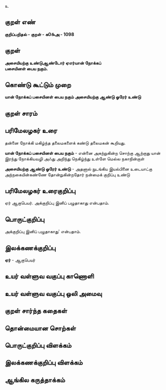 உ

## குறள் எண் 

**குறிப்பறிதல் - குறள் - க0௯அ - 1098**

## குறள் 

**அசையியற்கு உண்டுஆண்டோர் ஏஎர்யான் நோக்கப்  
பசையினள் பைய நகும்.** 

## கொண்டு கூட்டும் முறை

**யான் நோக்கப் பசையினள் பைய நகும் அசையியற்கு ஆண்டு ஓரேர் உண்டு**

## குறள் சாரம் 


## பரிமேலழகர் உரை

தன்னை நோக்கி மகிழ்ந்த தலைமகளைக் கண்டு தலைமகன் கூறியது.

**யான் நோக்கப் பசையினள் பைய நகும்** - என்னை அகற்றுகின்ற சொற்கு ஆற்றாது யான் இரந்து நோக்கியவழி அஃது அறிந்து நெகிழ்ந்து உள்ளே மெல்ல நகாநின்றாள் 

**அசையியற்கு ஆண்டு ஓரேர் உண்டு** - அதனால் நுடங்கிய இயல்பினை உடையாட்கு அந்நகையின்கண்ணே தோன்றுகின்றதோர் நன்மைக் குறிப்பு உண்டு

## பரிமேலழகர் உரைகுறிப்பு   

ஏர் ஆகுபெயர். அக்குறிப்பு இனிப் பழுதாகாது என்பதாம்.

## பொருட்குறிப்பு 

அக்குறிப்பு இனிப் பழுதாகாது' என்பதாம்.

## இலக்கணக்குறிப்பு  

**ஏர்** - ஆகுபெயர்

## உயர் வள்ளுவ வகுப்பு காணொளி


## உயர் வள்ளுவ வகுப்பு ஒலி அமைவு 

 
## குறள் சார்ந்த கதைகள் 


## தொன்மையான சொற்கள்


## பொருட்குறிப்பு விளக்கம்


## இலக்கணக்குறிப்பு விளக்கம்


## ஆங்கில கருத்தாக்கம் 


